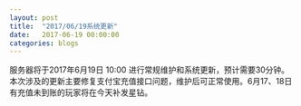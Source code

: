 ```yaml
---
layout: post
title:  "2017/06/19系统更新"
date:   2017-06-19 00:00:00
categories: blogs
---
```


<div>
    服务器将于2017年6月19日 10:00 进行常规维护和系统更新，预计需要30分钟。本次涉及的更新主要修复支付宝充值接口问题，维护后可正常使用。6月17、18日有充值未到账的玩家将在今天补发星钻。
</div>

<!--more-->

